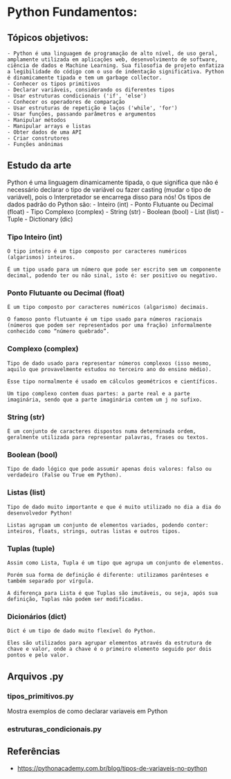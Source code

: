 # Python Fundamentos:

## Tópicos objetivos:
    - Python é uma linguagem de programação de alto nível, de uso geral, amplamente utilizada em aplicações web, desenvolvimento de software, ciência de dados e Machine Learning. Sua filosofia de projeto enfatiza a legibilidade do código com o uso de indentação significativa. Python é dinamicamente tipada e tem um garbage collector.
    - Conhecer os tipos primitivos
    - Declarar variáveis, considerando os diferentes tipos
    - Usar estruturas condicionais ('if', 'else')
    - Conhecer os operadores de comparação
    - Usar estruturas de repetição e laços ('while', 'for')
    - Usar funções, passando parâmetros e argumentos
    - Manipular métodos
    - Manipular arrays e listas
    - Obter dados de uma API
    - Criar construtores
    - Funções anônimas

## Estudo da arte
Python é uma linguagem dinamicamente tipada, o que significa que não é necessário declarar o tipo de variável ou fazer casting (mudar o tipo de variável), pois o Interpretador se encarrega disso para nós!
Os tipos de dados padrão do Python são:
    - Inteiro (int)
    - Ponto Flutuante ou Decimal (float)
    - Tipo Complexo (complex)
    - String (str)
    - Boolean (bool)
    - List (list)
    - Tuple
    - Dictionary (dic)

### Tipo Inteiro (int)
    O tipo inteiro é um tipo composto por caracteres numéricos (algarismos) inteiros.

    É um tipo usado para um número que pode ser escrito sem um componente decimal, podendo ter ou não sinal, isto é: ser positivo ou negativo.
### Ponto Flutuante ou Decimal (float)
    É um tipo composto por caracteres numéricos (algarismo) decimais.

    O famoso ponto flutuante é um tipo usado para números racionais (números que podem ser representados por uma fração) informalmente conhecido como “número quebrado”.
### Complexo (complex)
    Tipo de dado usado para representar números complexos (isso mesmo, aquilo que provavelmente estudou no terceiro ano do ensino médio).

    Esse tipo normalmente é usado em cálculos geométricos e científicos.

    Um tipo complexo contem duas partes: a parte real e a parte imaginária, sendo que a parte imaginária contem um j no sufixo.
### String (str)
    É um conjunto de caracteres dispostos numa determinada ordem, geralmente utilizada para representar palavras, frases ou textos.
### Boolean (bool)
    Tipo de dado lógico que pode assumir apenas dois valores: falso ou verdadeiro (False ou True em Python).
### Listas (list)
    Tipo de dado muito importante e que é muito utilizado no dia a dia do desenvolvedor Python!

    Listas agrupam um conjunto de elementos variados, podendo conter: inteiros, floats, strings, outras listas e outros tipos.
### Tuplas (tuple)
    Assim como Lista, Tupla é um tipo que agrupa um conjunto de elementos.

    Porém sua forma de definição é diferente: utilizamos parênteses e também separado por vírgula.

    A diferença para Lista é que Tuplas são imutáveis, ou seja, após sua definição, Tuplas não podem ser modificadas.
### Dicionários (dict)
    Dict é um tipo de dado muito flexível do Python.

    Eles são utilizados para agrupar elementos através da estrutura de chave e valor, onde a chave é o primeiro elemento seguido por dois pontos e pelo valor.

## Arquivos .py
### tipos_primitivos.py
Mostra exemplos de como declarar variaveis em Python
### estruturas_condicionais.py

## Referências
- https://pythonacademy.com.br/blog/tipos-de-variaveis-no-python